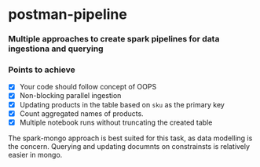 # postman-pipeline

### Multiple approaches to create spark pipelines for data ingestiona and querying

### Points to achieve
- [x] Your code should follow concept of OOPS
- [x] Non-blocking parallel ingestion
- [x] Updating products in the table based on `sku` as the primary key
- [x] Count aggregated names of products.
- [x] Multiple notebook runs without truncating the created table

The spark-mongo approach is best suited for this task, as data modelling is the concern. Querying and updating documnts on constrainsts is relatively easier in mongo.
